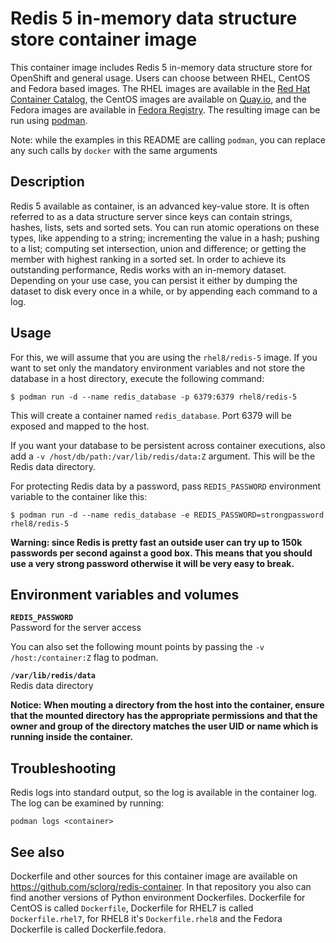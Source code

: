 Redis 5 in-memory data structure store container image
======================================================

This container image includes Redis 5 in-memory data structure store for OpenShift and general usage.
Users can choose between RHEL, CentOS and Fedora based images.
The RHEL images are available in the [Red Hat Container Catalog](https://access.redhat.com/containers/),
the CentOS images are available on [Quay.io](https://quay.io/organization/centos7),
and the Fedora images are available in [Fedora Registry](https://registry.fedoraproject.org/).
The resulting image can be run using [podman](https://github.com/containers/libpod).

Note: while the examples in this README are calling `podman`, you can replace any such calls by `docker` with the same arguments

Description
-----------

Redis 5 available as container, is an advanced key-value store.
It is often referred to as a data structure server since keys can contain strings, hashes, lists,
sets and sorted sets. You can run atomic operations on these types, like appending to a string;
incrementing the value in a hash; pushing to a list; computing set intersection, union and difference;
or getting the member with highest ranking in a sorted set. In order to achieve its outstanding
performance, Redis works with an in-memory dataset. Depending on your use case, you can persist
it either by dumping the dataset to disk every once in a while, or by appending each command to a log.


Usage
-----

For this, we will assume that you are using the `rhel8/redis-5` image.
If you want to set only the mandatory environment variables and not store
the database in a host directory, execute the following command:

```
$ podman run -d --name redis_database -p 6379:6379 rhel8/redis-5
```

This will create a container named `redis_database`. Port 6379 will be exposed and mapped
to the host.

If you want your database to be persistent across container executions, also add a
`-v /host/db/path:/var/lib/redis/data:Z` argument. This will be the Redis data directory.

For protecting Redis data by a password, pass `REDIS_PASSWORD` environment variable
to the container like this:

```
$ podman run -d --name redis_database -e REDIS_PASSWORD=strongpassword rhel8/redis-5
```

**Warning: since Redis is pretty fast an outside user can try up to
150k passwords per second against a good box. This means that you should
use a very strong password otherwise it will be very easy to break.**


Environment variables and volumes
---------------------------------

**`REDIS_PASSWORD`**  
       Password for the server access


You can also set the following mount points by passing the `-v /host:/container:Z` flag to podman.

**`/var/lib/redis/data`**  
       Redis data directory


**Notice: When mouting a directory from the host into the container, ensure that the mounted
directory has the appropriate permissions and that the owner and group of the directory
matches the user UID or name which is running inside the container.**


Troubleshooting
---------------
Redis logs into standard output, so the log is available in the container log. The log can be examined by running:

    podman logs <container>


See also
--------
Dockerfile and other sources for this container image are available on
https://github.com/sclorg/redis-container.
In that repository you also can find another versions of Python environment Dockerfiles.
Dockerfile for CentOS is called `Dockerfile`, Dockerfile for RHEL7 is called `Dockerfile.rhel7`,
for RHEL8 it's `Dockerfile.rhel8` and the Fedora Dockerfile is called Dockerfile.fedora.
